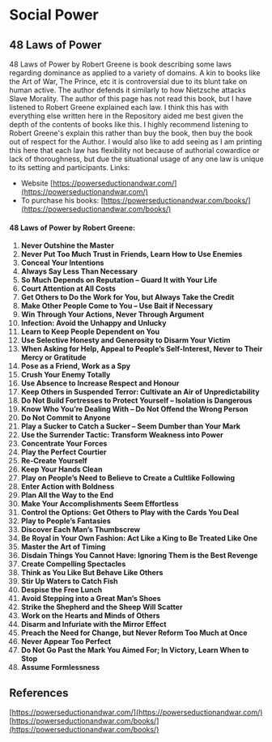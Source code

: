 # Social Power




## 48 Laws of Power

48 Laws of Power by Robert Greene is book describing some laws regarding dominance as applied to a variety of domains. A kin to books like the Art of War, The Prince, etc it is controversial due to its blunt take on human active. The author defends it similarly to how Nietzsche attacks Slave Morality. The author of this page has not read this book, but I have listened to Robert Greene explained each law. I think this has with everything else written here in the Repository aided me best given the depth of the contents of books like this. I highly recommend listening to Robert Greene's explain this rather than buy the book, then buy the book out of respect for the Author. I would also like to add seeing as I am printing this here that each law has flexibility not because of authorial cowardice or lack of thoroughness, but due the situational usage of any one law is unique to its setting and participants. Links:
- Website [https://powerseductionandwar.com/](https://powerseductionandwar.com/)
- To purchase his books: [https://powerseductionandwar.com/books/](https://powerseductionandwar.com/books/)
#### 48 Laws of Power by Robert Greene:

1. **Never Outshine the Master**
2. **Never Put Too Much Trust in Friends, Learn How to Use Enemies**
3. **Conceal Your Intentions**
4. **Always Say Less Than Necessary**
5. **So Much Depends on Reputation – Guard It with Your Life**
6. **Court Attention at All Costs**
7. **Get Others to Do the Work for You, but Always Take the Credit**
8. **Make Other People Come to You – Use Bait if Necessary**
9. **Win Through Your Actions, Never Through Argument**
10. **Infection: Avoid the Unhappy and Unlucky**
11. **Learn to Keep People Dependent on You**
12. **Use Selective Honesty and Generosity to Disarm Your Victim**
13. **When Asking for Help, Appeal to People’s Self-Interest, Never to Their Mercy or Gratitude**
14. **Pose as a Friend, Work as a Spy**
15. **Crush Your Enemy Totally**
16. **Use Absence to Increase Respect and Honour**
17. **Keep Others in Suspended Terror: Cultivate an Air of Unpredictability**
18. **Do Not Build Fortresses to Protect Yourself – Isolation is Dangerous**
19. **Know Who You’re Dealing With – Do Not Offend the Wrong Person**
20. **Do Not Commit to Anyone**
21. **Play a Sucker to Catch a Sucker – Seem Dumber than Your Mark**
22. **Use the Surrender Tactic: Transform Weakness into Power**
23. **Concentrate Your Forces**
24. **Play the Perfect Courtier**
25. **Re-Create Yourself**
26. **Keep Your Hands Clean**
27. **Play on People’s Need to Believe to Create a Cultlike Following**
28. **Enter Action with Boldness**
29. **Plan All the Way to the End**
30. **Make Your Accomplishments Seem Effortless**
31. **Control the Options: Get Others to Play with the Cards You Deal**
32. **Play to People’s Fantasies**
33. **Discover Each Man’s Thumbscrew**
34. **Be Royal in Your Own Fashion: Act Like a King to Be Treated Like One**
35. **Master the Art of Timing**
36. **Disdain Things You Cannot Have: Ignoring Them is the Best Revenge**
37. **Create Compelling Spectacles**
38. **Think as You Like But Behave Like Others**
39. **Stir Up Waters to Catch Fish**
40. **Despise the Free Lunch**
41. **Avoid Stepping into a Great Man’s Shoes**
42. **Strike the Shepherd and the Sheep Will Scatter**
43. **Work on the Hearts and Minds of Others**
44. **Disarm and Infuriate with the Mirror Effect**
45. **Preach the Need for Change, but Never Reform Too Much at Once**
46. **Never Appear Too Perfect**
47. **Do Not Go Past the Mark You Aimed For; In Victory, Learn When to Stop**
48. **Assume Formlessness**

## References

[https://powerseductionandwar.com/](https://powerseductionandwar.com/)
[https://powerseductionandwar.com/books/](https://powerseductionandwar.com/books/)